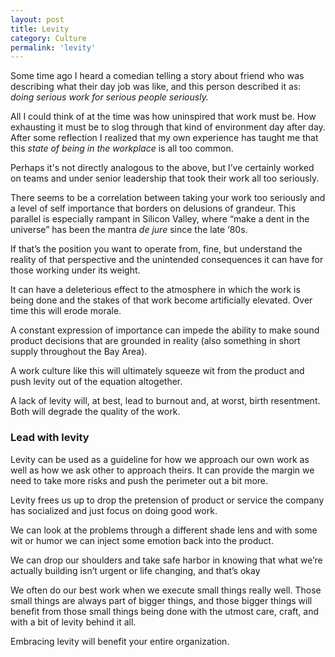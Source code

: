 ```yaml
---
layout: post
title: Levity
category: Culture
permalink: 'levity'
---
```


Some time ago I heard a comedian telling a story about friend who was describing what their day job was like, and this person described it as: *doing serious work for serious people seriously.* 

All I could think of at the time was how uninspired that work must be. How exhausting it must be to slog through that kind of environment day after day.  After some reflection I realized that my own experience has taught me that this *state of being in the workplace* is all too common.

Perhaps it's not directly analogous to the above, but I’ve certainly worked on teams and under senior leadership that took their work all too seriously. 

There seems to be a correlation between taking your work too seriously and a level of self importance that borders on delusions of grandeur. This parallel is especially rampant in Silicon Valley, where “make a dent in the universe” has been the mantra *de jure* since the late ‘80s. 

If that’s the position you want to operate from, fine, but understand the reality of that perspective and the unintended consequences it can have for those working under its weight.

It can have a deleterious effect to the atmosphere in which the work is being done and the stakes of that work become artificially elevated. Over time this will erode morale.

A constant expression of importance can impede the ability to make sound product decisions that are grounded in reality (also something in short supply throughout the Bay Area).

A work culture like this will ultimately squeeze wit from the product and push levity out of the equation altogether.

A lack of levity will, at best, lead to burnout and, at worst, birth resentment. Both will degrade the quality of the work.

### Lead with levity

Levity can be used as a guideline for how we approach our own work as well as how we ask other to approach theirs. It can provide the margin we need to take more risks and push the perimeter out a bit more.  

Levity frees us up to drop the pretension of product or service the company has socialized and just focus on doing good work.

We can look at the problems through a different shade lens and  with some wit or humor we can inject some emotion back into the product.

We can drop our shoulders and take safe harbor in knowing that what we’re actually building isn’t urgent or life changing, and that’s okay

We often do our best work when we execute small things really well. Those small things are always part of bigger things, and those bigger things will benefit from those small things being done with the utmost care, craft, and with a bit of levity behind it all.

Embracing levity will benefit your entire organization.
